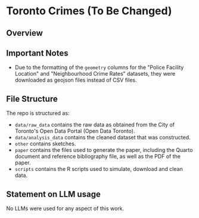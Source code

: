 # Toronto Crimes (To Be Changed)

## Overview


## Important Notes
- Due to the formatting of the `geometry` columns for the "Police Facility Location" and "Neighbourhood Crime Rates" datasets, they were downloaded as geojson files instead of CSV files. 

## File Structure

The repo is structured as:

-   `data/raw_data` contains the raw data as obtained from the City of Toronto's Open Data Portal (Open Data Toronto).
-   `data/analysis_data` contains the cleaned dataset that was constructed.
-   `other` contains sketches.
-   `paper` contains the files used to generate the paper, including the Quarto document and reference bibliography file, as well as the PDF of the paper. 
-   `scripts` contains the R scripts used to simulate, download and clean data.


## Statement on LLM usage

No LLMs were used for any aspect of this work.
